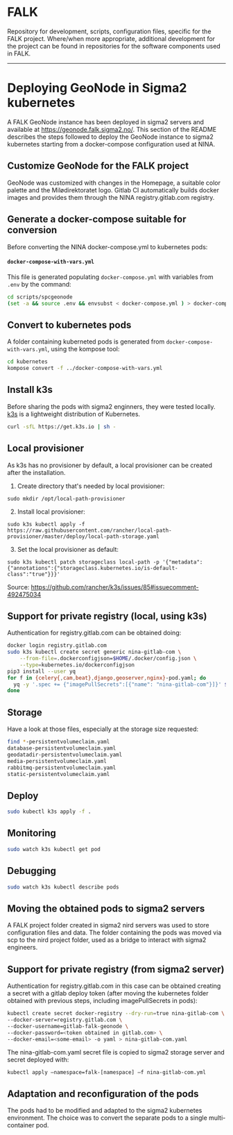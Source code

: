 # FALK
Repository for development, scripts, configuration files, specific for the FALK project. Where/when more appropriate, additional development for the project can be found in repositories for the software components used in FALK.

************************

# Deploying GeoNode in Sigma2 kubernetes
A FALK GeoNode instance has been deployed in sigma2 servers and available at https://geonode.falk.sigma2.no/.
This section of the README describes the steps followed to deploy the GeoNode instance to sigma2 kubernetes starting from a docker-compose configuration used at NINA.

## Customize GeoNode for the FALK project
GeoNode was customized with changes in the Homepage, a suitable color palette and the Milødirektoratet logo.
Gitlab CI automatically builds docker images and provides them through the NINA registry.gitlab.com registry. 

## Generate a docker-compose suitable for conversion
Before converting the NINA docker-compose.yml to kubernetes pods: 
#### `docker-compose-with-vars.yml`

This file is generated populating `docker-compose.yml` with variables from `.env` by the command:

```bash
cd scripts/spcgeonode
(set -a && source .env && envsubst < docker-compose.yml ) > docker-compose-with-vars.yml
```

## Convert to kubernetes pods

A folder containing kuberneted pods is generated from `docker-compose-with-vars.yml`, using the kompose tool:

```bash
cd kubernetes
kompose convert -f ../docker-compose-with-vars.yml
```

## Install k3s

Before sharing the pods with sigma2 enginners, they were tested locally. [k3s](https://k3s.io/) is a lightweight distribution of Kubernetes.

```bash
curl -sfL https://get.k3s.io | sh -
```

## Local provisioner

As k3s has no provisioner by default, a local provisioner can be created after the installation.

1. Create directory that's needed by local provisioner: 

`sudo mkdir /opt/local-path-provisioner`

2. Install local provisioner: 

`sudo k3s kubectl apply -f https://raw.githubusercontent.com/rancher/local-path-provisioner/master/deploy/local-path-storage.yaml`

3. Set the local provisioner as default:

 `sudo k3s kubectl patch storageclass local-path -p '{"metadata": {"annotations":{"storageclass.kubernetes.io/is-default-class":"true"}}}' `

Source: https://github.com/rancher/k3s/issues/85#issuecomment-492475034


## Support for private registry (local, using k3s)

Authentication for registry.gitlab.com can be obtained doing:

```bash
docker login registry.gitlab.com
sudo k3s kubectl create secret generic nina-gitlab-com \
    --from-file=.dockerconfigjson=$HOME/.docker/config.json \
    --type=kubernetes.io/dockerconfigjson
pip3 install --user yq
for f in {celery{,cam,beat},django,geoserver,nginx}-pod.yaml; do
  yq -y '.spec += {"imagePullSecrets":[{"name": "nina-gitlab-com"}]}' $f | sponge $f
done
```

## Storage

Have a look at those files, especially at the storage size requested:

```bash
find *-persistentvolumeclaim.yaml
database-persistentvolumeclaim.yaml
geodatadir-persistentvolumeclaim.yaml
media-persistentvolumeclaim.yaml
rabbitmq-persistentvolumeclaim.yaml
static-persistentvolumeclaim.yaml
```

## Deploy

```bash
sudo kubectl k3s apply -f .
```

## Monitoring

```bash
sudo watch k3s kubectl get pod
```

## Debugging

```bash
sudo watch k3s kubectl describe pods
```

## Moving the obtained pods to sigma2 servers
A FALK project folder created in sigma2 nird servers was used to store configuration files and data.
The folder containing the pods was moved via scp to the nird project folder, used as a bridge to interact with sigma2 engineers.

## Support for private registry (from sigma2 server)
Authentication for registry.gitlab.com in this case can be obtained creating a secret with a gitlab deploy token
(after moving the kubernetes folder obtained with previous steps, including imagePullSecrets in pods):

```bash
kubectl create secret docker-registry --dry-run=true nina-gitlab-com \
--docker-server=registry.gitlab.com \
--docker-username=gitlab-falk-geonode \
--docker-password=<token obtained in gitlab.com> \
--docker-email=<some-email> -o yaml > nina-gitlab-com.yaml

```

The nina-gitlab-com.yaml secret file is copied to sigma2 storage server and secret deployed with:

`kubectl apply —namespace=falk-[namespace] –f nina-gitlab-com.yml`

## Adaptation and reconfiguration of the pods
The pods had to be modified and adapted to the sigma2 kubernetes environment. The choice was to convert the separate pods to a single multi-container pod.  
